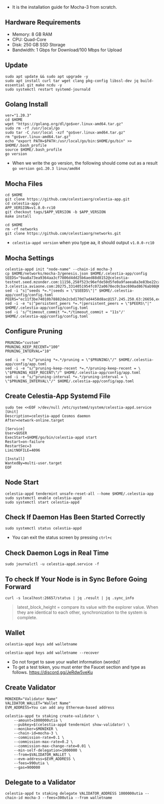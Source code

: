- It is the installation guide for Mocha-3 from scratch.

## Hardware Requirements

 - Memory: 8 GB RAM
 - CPU: Quad-Core
 - Disk: 250 GB SSD Storage
 - Bandwidth: 1 Gbps for Download/100 Mbps for Upload

## Update
```
sudo apt update && sudo apt upgrade -y
sudo apt install curl tar wget clang pkg-config libssl-dev jq build-essential git make ncdu -y
sudo systemctl restart systemd-journald
```

## Golang Install
```
ver="1.20.3"
cd $HOME
wget "https://golang.org/dl/go$ver.linux-amd64.tar.gz"
sudo rm -rf /usr/local/go
sudo tar -C /usr/local -xzf "go$ver.linux-amd64.tar.gz"
rm "go$ver.linux-amd64.tar.gz"
echo "export PATH=$PATH:/usr/local/go/bin:$HOME/go/bin" >> $HOME/.bash_profile
source $HOME/.bash_profile
go version
```
- When we write the go version, the following should come out as a result `go version go1.20.3 linux/amd64`

## Mocha Files
```
cd $HOME
git clone https://github.com/celestiaorg/celestia-app.git
cd celestia-app/
APP_VERSION=v1.0.0-rc10
git checkout tags/$APP_VERSION -b $APP_VERSION
make install
```
```
cd $HOME
rm -rf networks
git clone https://github.com/celestiaorg/networks.git
```
- ``celestia-appd version`` when you type aa, it should output ``v1.0.0-rc10``

## Mocha Settings
```
celestia-appd init "node-name" --chain-id mocha-3
cp $HOME/networks/mocha-3/genesis.json $HOME/.celestia-app/config
SEEDS="9aa8a73ea9364aa3cf7806d4dd25b6aed88d8152@celestia-testnet.seed.mzonder.com:11156,258f523c96efde50d5fe0a9faeea8a3e83be22ca@seed.mocha-3.celestia.aviaone.com:20275,3314051954fc072a0678ec0cbac690ad8676ab98@65.108.66.220:26656"
sed -i "s|^seeds *=.*|seeds = \"$SEEDS\"|" $HOME/.celestia-app/config/config.toml
PEERS="ec11f3be74010b78882de2cbd170d7ad4458d8ac@157.245.250.63:26656,ec11f3be74010b78882de2cbd170d7ad4458d8ac@157.245.250.63:26656,5073ad517afaeae51cf939381d7dce09880f47f6@51.158.76.4:26656,9c94e40188137f9b1314c205dd9a25fa62b7688e@198.27.82.6:26656,5ec7477a55b48984ec778bd1bef87d2ac8cf95eb@138.201.60.238:26656,e409695e0fcd1a2b521bae27621dca4686cb1ccc@198.199.70.16:26656"
sed -i -e "s|^persistent_peers *=.*|persistent_peers = \"$PEERS\"|" $HOME/.celestia-app/config/config.toml
sed -i 's/^timeout_commit *=.*/timeout_commit = "11s"/' $HOME/.celestia-app/config/config.toml
```

## Configure Pruning
```
PRUNING="custom"
PRUNING_KEEP_RECENT="100"
PRUNING_INTERVAL="10"

sed -i -e "s/^pruning *=.*/pruning = \"$PRUNING\"/" $HOME/.celestia-app/config/app.toml
sed -i -e "s/^pruning-keep-recent *=.*/pruning-keep-recent = \
\"$PRUNING_KEEP_RECENT\"/" $HOME/.celestia-app/config/app.toml
sed -i -e "s/^pruning-interval *=.*/pruning-interval = \
\"$PRUNING_INTERVAL\"/" $HOME/.celestia-app/config/app.toml
```

## Create Celestia-App Systemd File
```
sudo tee <<EOF >/dev/null /etc/systemd/system/celestia-appd.service
[Unit]
Description=celestia-appd Cosmos daemon
After=network-online.target

[Service]
User=$USER
ExecStart=$HOME/go/bin/celestia-appd start
Restart=on-failure
RestartSec=3
LimitNOFILE=4096

[Install]
WantedBy=multi-user.target
EOF
```

## Node Start
```
celestia-appd tendermint unsafe-reset-all --home $HOME/.celestia-app
sudo systemctl enable celestia-appd
sudo systemctl start celestia-appd
```

## Check If Daemon Has Been Started Correctly
```
sudo systemctl status celestia-appd
```
- You can exit the status screen by pressing `ctrl+c` 

## Check Daemon Logs in Real Time

```
sudo journalctl -u celestia-appd.service -f
```

## To check If Your Node is in Sync Before Going Forward
```
curl -s localhost:26657/status | jq .result | jq .sync_info
```
> latest_block_height =  compare its value with the explorer value. When they are identical to each other, synchronization to the system is complete.

## Wallet
```
celestia-appd keys add walletname
```
```
celestia-appd keys add walletname --recover
```
- Do not forget to save your wallet information (words)!
- To get a test token, you must enter the Faucet section and type as follows. https://discord.gg/JeRdw5veKu

## Create Validator
```
MONIKER="Validator Name"
VALIDATOR_WALLET="Wallet Name"
EVM_ADDRESS=You can add any Ethereum-based address

celestia-appd tx staking create-validator \
    --amount=1000000utia \
    --pubkey=$(celestia-appd tendermint show-validator) \
    --moniker=$MONIKER \
    --chain-id=mocha-3 \
    --commission-rate=0.1 \
    --commission-max-rate=0.2 \
    --commission-max-change-rate=0.01 \
    --min-self-delegation=1000000 \
    --from=$VALIDATOR_WALLET \
    --evm-address=$EVM_ADDRESS \
    --fees=990utia \
    --gas=900000
```

## Delegate to a Validator
```
celestia-appd tx staking delegate VALIDATOR_ADDRESS 1000000utia --chain-id mocha-3 --fees=300utia --from walletname
```
